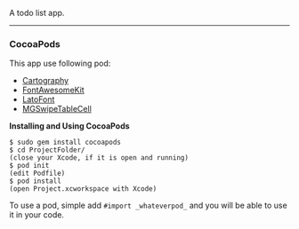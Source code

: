 A todo list app.

- - -

### CocoaPods ###

This app use following pod:

- [Cartography](https://cocoapods.org/pods/Cartography)
- [FontAwesomeKit](https://github.com/gscalzo/FontAwesomeKit.git)
- [LatoFont](https://cocoapods.org/pods/LatoFont)
- [MGSwipeTableCell](https://cocoapods.org/pods/MGSwipeTableCell)

__Installing and Using CocoaPods__

```
$ sudo gem install cocoapods
$ cd ProjectFolder/
(close your Xcode, if it is open and running)
$ pod init
(edit Podfile)
$ pod install
(open Project.xcworkspace with Xcode)
```

To use a pod, simple add `#import _whateverpod_` and you will be able to use it in your code.
